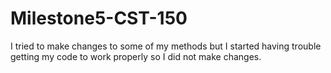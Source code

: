 # Milestone5-CST-150

I tried to make changes to some of my methods but I started having trouble getting my code to work properly so I did not make changes.

